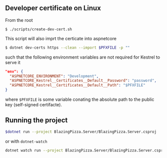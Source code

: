 ## Developer certificate on Linux

From the root

```
$ ./scripts/create-dev-cert.sh
```

This script will also imprt the certicate into aspnetcore

```bash
$ dotnet dev-certs https --clean --import $PFXFILE -p ""
```

such that the following environment variables are not required for Kestrel
to serve it

```json
"env": {
  "ASPNETCORE_ENVIRONMENT": "Development",
  "ASPNETCORE_Kestrel__Certificates__Default__Password": "password",
  "ASPNETCORE_Kestrel__Certificates__Default__Path": "$PFXFILE"
}
```

where `$PFXFILE` is some variable conating the absolute path to the public key
(self-signed certifacte).

## Running the project

```bash
$dotnet run --project BlazingPizza.Server/BlazingPizza.Server.csproj
```

or with `dotnet-watch`

```bash
dotnet watch run --project BlazingPizza.Server/BlazingPizza.Server.csproj
```
